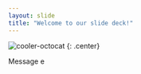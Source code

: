 ```yaml
---
layout: slide
title: "Welcome to our slide deck!"
---
```


![cooler-octocat](https://octodex.github.com/images/twenty-percent-cooler-octocat.png)
{: .center}

Message e
